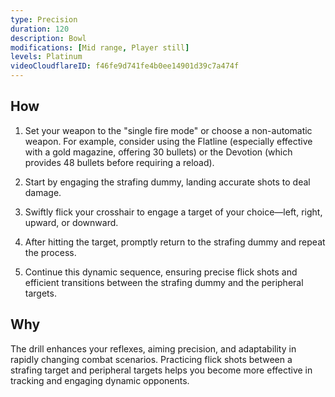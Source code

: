 ```yaml
---
type: Precision
duration: 120
description: Bowl
modifications: [Mid range, Player still]
levels: Platinum
videoCloudflareID: f46fe9d741fe4b0ee14901d39c7a474f
---
```


## How

1. Set your weapon to the "single fire mode" or choose a non-automatic weapon. For example, consider using the Flatline (especially effective with a gold magazine, offering 30 bullets) or the Devotion (which provides 48 bullets before requiring a reload).

2. Start by engaging the strafing dummy, landing accurate shots to deal damage.

3. Swiftly flick your crosshair to engage a target of your choice—left, right, upward, or downward.

4. After hitting the target, promptly return to the strafing dummy and repeat the process.

5. Continue this dynamic sequence, ensuring precise flick shots and efficient transitions between the strafing dummy and the peripheral targets.

## Why

The drill enhances your reflexes, aiming precision, and adaptability in rapidly changing combat scenarios. Practicing flick shots between a strafing target and peripheral targets helps you become more effective in tracking and engaging dynamic opponents.
